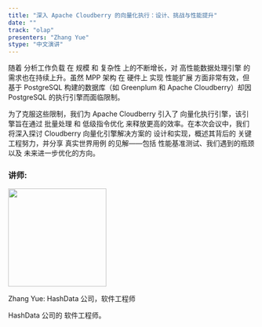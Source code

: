 ```yaml
---
title: "深入 Apache Cloudberry 的向量化执行：设计、挑战与性能提升"
date: ""
track: "olap"
presenters: "Zhang Yue" 
stype: "中文演讲"
---
```


随着 分析工作负载 在 规模 和 复杂性 上的不断增长，对 高性能数据处理引擎 的需求也在持续上升。虽然 MPP 架构 在 硬件上 实现 性能扩展 方面非常有效，但基于 PostgreSQL 构建的数据库（如 Greenplum 和 Apache Cloudberry）却因 PostgreSQL 的执行引擎而面临限制。

为了克服这些限制，我们为 Apache Cloudberry 引入了 向量化执行引擎，该引擎旨在通过 批量处理 和 低级指令优化 来释放更高的效率。在本次会议中，我们将深入探讨 Cloudberry 向量化引擎解决方案的 设计和实现，概述其背后的 关键工程努力，并分享 真实世界用例 的见解——包括 性能基准测试、我们遇到的瓶颈 以及 未来进一步优化的方向。

### 讲师:

<img src="https://sessionize.com/image/f819-400o400o1-XL8Bp5dJcGqtUsXKWFXReQ.jpg" width="200" /><br/>

Zhang Yue: HashData 公司，软件工程师

HashData 公司的 软件工程师。